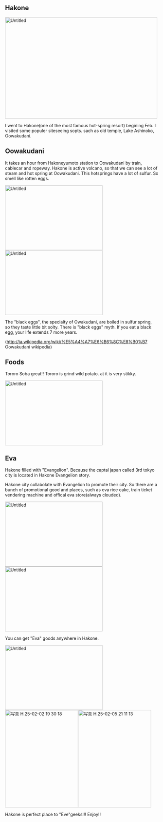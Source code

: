 ## Hakone 
<a href="http://www.flickr.com/photos/kyagyao/8464254607/" title="Untitled by kyagyao, on Flickr"><img src="http://farm9.staticflickr.com/8085/8464254607_e2834f8f2b.jpg" width="500" height="333" alt="Untitled"></a>

I went to Hakone(one of the most famous hot-spring resort) begining Feb.
I visited some populer siteseeing sopts. sach as  old temple, Lake Ashinoko, Oowakudani.


## Oowakudani
It takes an hour from Hakoneyumoto station to Oowakudani by train, cablecar and ropeway.
Hakone is active volcano, so that we can see a lot of steam and hot spring at Oowakudani.
This hotsprings have a lot of sulfur. So smell like rotten eggs.


<a href="http://www.flickr.com/photos/kyagyao/8464256289/" title="Untitled by kyagyao, on Flickr"><img src="http://farm9.staticflickr.com/8365/8464256289_1a444160ee_n.jpg" width="320" height="213" alt="Untitled"></a>
<a href="http://www.flickr.com/photos/kyagyao/8464255189/" title="Untitled by kyagyao, on Flickr"><img src="http://farm9.staticflickr.com/8093/8464255189_694f0befa4_n.jpg" width="320" height="213" alt="Untitled"></a>

The "black eggs", the specialty of Owakudani, are boiled in sulfur spring,  
so they taste little bit solty.
There is "black eggs"  myth. If you eat a black egg, your life extends 7 more years.

(http://ja.wikipedia.org/wiki/%E5%A4%A7%E6%B6%8C%E8%B0%B7 Oowakudani wikipedia)

## Foods
Tororo Soba great!!
Tororo is grind wild potato. at it is very stikky.

<a href="http://www.flickr.com/photos/kyagyao/8465345766/" title="Untitled by kyagyao, on Flickr"><img src="http://farm9.staticflickr.com/8226/8465345766_04cbf546fe_n.jpg" width="320" height="213" alt="Untitled"></a>


## Eva
Hakone filled with "Evangelion".
Because the captal japan called 3rd tokyo city is located in Hakone Evangelion story.


Hakone city collabolate with Evangelion to promote their city.
So there are a bunch of promotional good and places, such as eva rice cake, train ticket vendering machine and offical eva store(always clouded).

<a href="http://www.flickr.com/photos/kyagyao/8464251169/" title="Untitled by kyagyao, on Flickr"><img src="http://farm9.staticflickr.com/8094/8464251169_6df9dcac1e_n.jpg" width="320" height="213" alt="Untitled"></a><a href="http://www.flickr.com/photos/kyagyao/8464251899/" title="Untitled by kyagyao, on Flickr"><img src="http://farm9.staticflickr.com/8382/8464251899_45c013cfc3_n.jpg" width="320" height="213" alt="Untitled"></a>

You can get "Eva" goods anywhere in Hakone.

<a href="http://www.flickr.com/photos/kyagyao/8465344448/" title="Untitled by kyagyao, on Flickr"><img src="http://farm9.staticflickr.com/8105/8465344448_30f7154fb8_n.jpg" width="320" height="213" alt="Untitled"></a><a href="http://www.flickr.com/photos/kyagyao/8472839886/" title="写真 H.25-02-02 19 30 18 by kyagyao, on Flickr"><img src="http://farm9.staticflickr.com/8248/8472839886_f24b941771_n.jpg" width="240" height="320" alt="写真 H.25-02-02 19 30 18"></a><a href="http://www.flickr.com/photos/kyagyao/8472839626/" title="写真 H.25-02-05 21 11 13 by kyagyao, on Flickr"><img src="http://farm9.staticflickr.com/8530/8472839626_dc9f1c19af_n.jpg" width="240" height="320" alt="写真 H.25-02-05 21 11 13"></a>

Hakone is perfect place to "Eve"geeks!!! Enjoy!!
